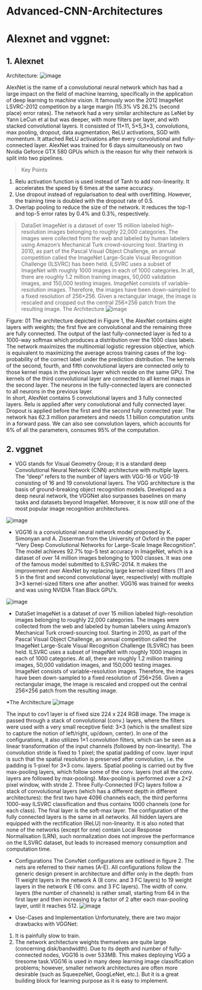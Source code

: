 # Advanced-CNN-Architectures <br>
# Alexnet and vggnet:

## 1. Alexnet
Architecture:
![image](https://user-images.githubusercontent.com/64833579/152680367-01e2e667-95b3-439e-a42d-5eaa17508078.png)

AlexNet is the name of a convolutional neural network which has had a large impact on the field of machine learning, specifically in the application of deep learning to machine vision. It famously won the 2012 ImageNet LSVRC-2012 competition by a large margin (15.3% VS 26.2% (second place) error rates). The network had a very similar architecture as LeNet by Yann LeCun et al but was deeper, with more filters per layer, and with stacked convolutional layers. It consisted of 11×11, 5×5,3×3, convolutions, max pooling, dropout, data augmentation, ReLU activations, SGD with momentum. It attached ReLU activations after every convolutional and fully-connected layer. AlexNet was trained for 6 days simultaneously on two Nvidia Geforce GTX 580 GPUs which is the reason for why their network is split into two pipelines.
> Key Points
1.	Relu activation function is used instead of Tanh to add non-linearity. It accelerates the speed by 6 times at the same accuracy.
2.	Use dropout instead of regularisation to deal with overfitting. However, the training time is doubled with the dropout rate of 0.5.
3.	Overlap pooling to reduce the size of the network. It reduces the top-1 and top-5 error rates by 0.4% and 0.3%, respectively.
> DataSet
ImageNet is a dataset of over 15 million labeled high-resolution images belonging to roughly 22,000 categories. The images were collected from the web and labeled by human labelers using Amazon’s Mechanical Turk crowd-sourcing tool. Starting in 2010, as part of the Pascal Visual Object Challenge, an annual competition called the ImageNet Large-Scale Visual Recognition Challenge (ILSVRC) has been held. ILSVRC uses a subset of ImageNet with roughly 1000 images in each of 1000 categories. In all, there are roughly 1.2 million training images, 50,000 validation images, and 150,000 testing images. ImageNet consists of variable-resolution images. Therefore, the images have been down-sampled to a fixed resolution of 256×256. Given a rectangular image, the image is rescaled and cropped out the central 256×256 patch from the resulting image.
> The Architecture
![image](https://user-images.githubusercontent.com/64833579/152680576-79348460-d718-494b-9526-7a626f963f4d.png)

Figure: 01
The architecture depicted in Figure 1, the AlexNet contains eight layers with weights; the first five are convolutional and the remaining three are fully connected. The output of the last fully-connected layer is fed to a 1000-way softmax which produces a distribution over the 1000 class labels. The network maximizes the multinomial logistic regression objective, which is equivalent to maximizing the average across training cases of the log-probability of the correct label under the prediction distribution. The kernels of the second, fourth, and fifth convolutional layers are connected only to those kernel maps in the previous layer which reside on the same GPU. The kernels of the third convolutional layer are connected to all kernel maps in the second layer. The neurons in the fully-connected layers are connected to all neurons in the previous layer.
<br>
In short, AlexNet contains 5 convolutional layers and 3 fully connected layers. Relu is applied after very convolutional and fully connected layer. Dropout is applied before the first and the second fully connected year. The network has 62.3 million parameters and needs 1.1 billion computation units in a forward pass. We can also see convolution layers, which accounts for 6% of all the parameters, consumes 95% of the computation.

## 2. vggnet
* VGG stands for Visual Geometry Group; it is a standard deep Convolutional Neural Network (CNN) architecture with multiple layers. The “deep” refers to the number of layers with VGG-16 or VGG-19 consisting of 16 and 19 convolutional layers.
The VGG architecture is the basis of ground-breaking object recognition models. Developed as a deep neural network, the VGGNet also surpasses baselines on many tasks and datasets beyond ImageNet. Moreover, it is now still one of the most popular image recognition architectures.

![image](https://user-images.githubusercontent.com/64833579/152683124-2e9a667d-b10b-481f-84cd-a39691bd2000.png)


* VGG16 is a convolutional neural network model proposed by K. Simonyan and A. Zisserman from the University of Oxford in the paper “Very Deep Convolutional Networks for Large-Scale Image Recognition”. The model achieves 92.7% top-5 test accuracy in ImageNet, which is a dataset of over 14 million images belonging to 1000 classes. It was one of the famous model submitted to ILSVRC-2014. It makes the improvement over AlexNet by replacing large kernel-sized filters (11 and 5 in the first and second convolutional layer, respectively) with multiple 3×3 kernel-sized filters one after another. VGG16 was trained for weeks and was using NVIDIA Titan Black GPU’s.
 
 ![image](https://user-images.githubusercontent.com/64833579/152683133-6a06eb7c-6ff2-4d9b-87e0-e802b6ff9b0b.png)

 
* DataSet
ImageNet is a dataset of over 15 million labeled high-resolution images belonging to roughly 22,000 categories. The images were collected from the web and labeled by human labelers using Amazon’s Mechanical Turk crowd-sourcing tool. Starting in 2010, as part of the Pascal Visual Object Challenge, an annual competition called the ImageNet Large-Scale Visual Recognition Challenge (ILSVRC) has been held. ILSVRC uses a subset of ImageNet with roughly 1000 images in each of 1000 categories. At all, there are roughly 1.2 million training images, 50,000 validation images, and 150,000 testing images. ImageNet consists of variable-resolution images. Therefore, the images have been down-sampled to a fixed resolution of 256×256. Given a rectangular image, the image is rescaled and cropped out the central 256×256 patch from the resulting image.

*The Architecture
 ![image](https://user-images.githubusercontent.com/64833579/152683138-67d68b61-5123-41a1-8f09-a46306163d6b.png)

The input to cov1 layer is of fixed size 224 x 224 RGB image. The image is passed through a stack of convolutional (conv.) layers, where the filters were used with a very small receptive field: 3×3 (which is the smallest size to capture the notion of left/right, up/down, center). In one of the configurations, it also utilizes 1×1 convolution filters, which can be seen as a linear transformation of the input channels (followed by non-linearity). The convolution stride is fixed to 1 pixel; the spatial padding of conv. layer input is such that the spatial resolution is preserved after convolution, i.e. the padding is 1-pixel for 3×3 conv. layers. Spatial pooling is carried out by five max-pooling layers, which follow some of the conv.  layers (not all the conv. layers are followed by max-pooling). Max-pooling is performed over a 2×2 pixel window, with stride 2.
Three Fully-Connected (FC) layers follow a stack of convolutional layers (which has a different depth in different architectures): the first two have 4096 channels each, the third performs 1000-way ILSVRC classification and thus contains 1000 channels (one for each class). The final layer is the soft-max layer. The configuration of the fully connected layers is the same in all networks.
All hidden layers are equipped with the rectification (ReLU) non-linearity. It is also noted that none of the networks (except for one) contain Local Response Normalisation (LRN), such normalization does not improve the performance on the ILSVRC dataset, but leads to increased memory consumption and computation time.
* Configurations
The ConvNet configurations are outlined in figure 2. The nets are referred to their names (A-E). All configurations follow the generic design present in architecture and differ only in the depth: from 11 weight layers in the network A (8 conv. and 3 FC layers) to 19 weight layers in the network E (16 conv. and 3 FC layers). The width of conv. layers (the number of channels) is rather small, starting from 64 in the first layer and then increasing by a factor of 2 after each max-pooling layer, until it reaches 512.
 ![image](https://user-images.githubusercontent.com/64833579/152683145-f19a10fd-8a72-4f53-b21a-15e3b26cf196.png)

 
* Use-Cases and Implementation
Unfortunately, there are two major drawbacks with VGGNet:
1.	It is painfully slow to train.
2.	The network architecture weights themselves are quite large (concerning disk/bandwidth).
Due to its depth and number of fully-connected nodes, VGG16 is over 533MB. This makes deploying VGG a tiresome task.VGG16 is used in many deep learning image classification problems; however, smaller network architectures are often more desirable (such as SqueezeNet, GoogLeNet, etc.). But it is a great building block for learning purpose as it is easy to implement.





